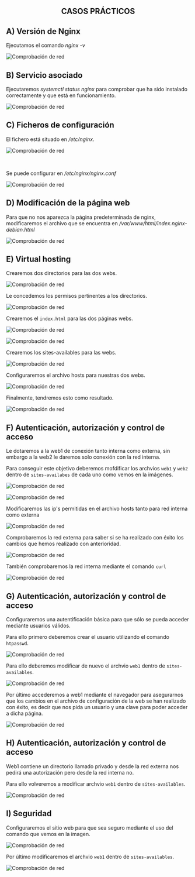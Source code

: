 <h2 align="center">CASOS PRÁCTICOS</h2>

## A) Versión de Nginx

Ejecutamos el comando _nginx -v_

![Comprobación de red](./imagenes/A_VERSION_NGINX_INSTALADO.PNG)

## B) Servicio asociado

Ejecutaremos _systemctl status nginx_ para comprobar que ha sido instalado correctamente y que está en funcionamiento.

![Comprobación de red](./imagenes/B_SERVICIO_ASOCIADO.PNG)

## C) Ficheros de configuración

El fichero está situado en _/etc/nginx_.

![Comprobación de red](./imagenes/C_INSPECCIONAR_FICHEROS.PNG)

<br>

Se puede configurar en _/etc/nginx/nginx.conf_

![Comprobación de red](./imagenes/C_ARCHIVO_CONFIGURACION.PNG)

## D) Modificación de la página web

Para que no nos aparezca la página predeterminada de nginx, modificaremos el archivo que se encuentra en _/var/www/html/index.nginx-debian.html_

![Comprobación de red](./imagenes/D_MODIFICACION_PAGINAWEB.PNG)

## E) Virtual hosting

Crearemos dos directorios para las dos webs.

![Comprobación de red](./imagenes/E_VIRTUAL_HOSTING_CREACION_DIRECTORIO.PNG)

Le concedemos los permisos pertinentes a los directorios.

![Comprobación de red](./imagenes/E_VIRTUAL_HOSTING_CONCESION_PERMISOS.PNG)

Crearemos el `index.html` para las dos páginas webs.

![Comprobación de red](./imagenes/E_VIRTUAL_HOSTING_CREACION_INDEX1.PNG)

![Comprobación de red](./imagenes/E_VIRTUAL_HOSTING_CREACION_INDEX2.PNG)

Crearemos los sites-availables para las webs.

![Comprobación de red](./imagenes/E_VIRTUAL_HOSTING_SITES-AVAILABLE.PNG)

Configuraremos el archivo hosts para nuestras dos webs.

![Comprobación de red](./imagenes/E_VIRTUAL_HOSTING_ARCHIVO_HOSTS.PNG)

Finalmente, tendremos esto como resultado.

![Comprobación de red](./imagenes/E_VIRTUAL_HOSTING_RESULTADO_FINAL.PNG)

## F) Autenticación, autorización y control de acceso

Le dotaremos a la web1 de conexión tanto interna como externa, sin embargo a la web2 le daremos solo conexión con la red interna.

Para conseguir este objetivo deberemos mofdificar los archvios `web1` y `web2` dentro de `sites-availabes` de cada uno como vemos en la imágenes.

![Comprobación de red](./imagenes/F_MODIFICACIÓN_SITES-AVAILABLE.PNG)

![Comprobación de red](./imagenes/F_MODIFICACIÓN_SITES-AVAILABLE2.PNG)

Modificaremos las ip's permitidas en el archivo hosts tanto para red interna como externa

![Comprobación de red](./imagenes/F_MODIFICACIÓN_ARCHIVO_HOSTS.PNG)

Comprobaremos la red externa para saber si se ha realizado con éxito los cambios que hemos realizado con anterioridad.

![Comprobación de red](./imagenes/F_COMPROBACION_REDEXTERNA_OPCIONBUENA.PNG)

También comprobaremos la red interna mediante el comando `curl`

![Comprobación de red](./imagenes/F_COMPROBACION_REDINTERNA_CURL.PNG)

## G) Autenticación, autorización y control de acceso

Configuraremos una autentificación básica para que sólo se pueda acceder mediante usuarios válidos.

Para ello primero deberemos crear el usuario utilizando el comando `htpasswd`.

![Comprobación de red](./imagenes/G_CREACION_USUARIO_VAPRIMEROENLAZONADEG.PNG)

Para ello deberemos modificar de nuevo el archvio `web1` dentro de `sites-availables`.

![Comprobación de red](./imagenes/G_1MODIFICACION_SITES-AVAILABLE.PNG)

Por último accederemos a web1 mediante el navegador para asegurarnos que los cambios en el archivo de configuración de la web se han realizado con éxito, es decir que nos pida un usuario y una clave para poder acceder a dicha página.

![Comprobación de red](./imagenes/G_2COMPROBACION_REQUIERE_ACCESO.PNG)

## H) Autenticación, autorización y control de acceso

Web1 contiene un directorio llamado privado y desde la red externa nos pedirá una autorización pero desde la red interna no.

Para ello volveremos a modificar archvio `web1` dentro de `sites-availables`.

![Comprobación de red](./imagenes/H_MODIFICACION_SITES-AVAILABLE.PNG)

## I) Seguridad

Configuraremos el sitio web para que sea seguro mediante el uso del comando que vemos en la imagen.

![Comprobación de red](./imagenes/I_SEGURIDAD.PNG)

Por último modificaremos el archvio `web1` dentro de `sites-availables`.

![Comprobación de red](./imagenes/I_SEGURIDAD2.PNG)




